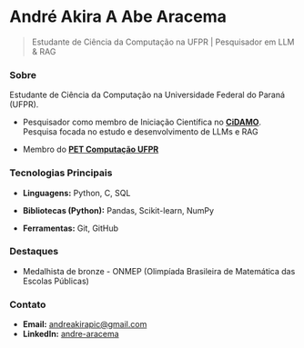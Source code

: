 # André Akira A Abe Aracema

> Estudante de Ciência da Computação na UFPR | Pesquisador em LLM & RAG

### Sobre

Estudante de Ciência da Computação na Universidade Federal do Paraná (UFPR). 

* Pesquisador como membro de Iniciação Científica no [**CiDAMO**](https://github.com/CiDAMO). Pesquisa focada no estudo e desenvolvimento de LLMs e RAG
 
* Membro do [**PET Computação UFPR**](https://github.com/PETComputacaoUFPR)
 
### Tecnologias Principais

* **Linguagens:** Python, C, SQL

* **Bibliotecas (Python):** Pandas, Scikit-learn, NumPy

* **Ferramentas:** Git, GitHub

### Destaques

* Medalhista de bronze - ONMEP (Olimpíada Brasileira de Matemática das Escolas Públicas)

### Contato

* **Email:** [andreakirapic@gmail.com](mailto:andreakirapic@gmail.com)
* **LinkedIn:** [andre-aracema](https://www.linkedin.com/in/andre-aracema/)
